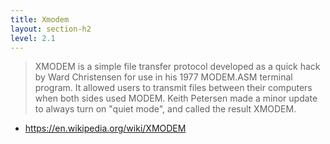 ```yaml
---
title: Xmodem
layout: section-h2
level: 2.1
---
```


>  XMODEM is a simple file transfer protocol developed as a quick hack by Ward Christensen for use in his 1977 MODEM.ASM terminal program. It allowed users to transmit files between their computers when both sides used MODEM. Keith Petersen made a minor update to always turn on "quiet mode", and called the result XMODEM.
- <https://en.wikipedia.org/wiki/XMODEM>
